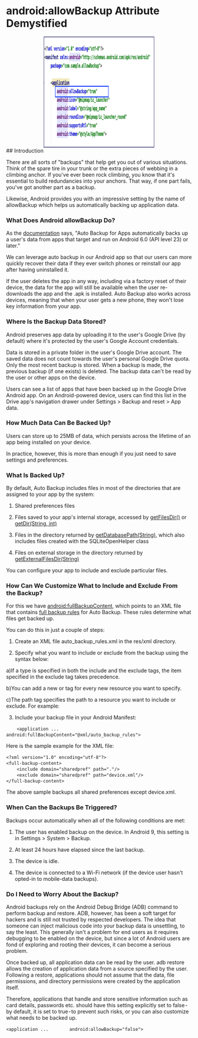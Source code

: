 
# android:allowBackup Attribute Demystified

<div style="text-align:center">
<img align="center" width="300" height="300" src="/Images/Article/allow_backup.jpg">
</div>
## Introduction

There are all sorts of "backups" that help get you out of various situations. Think of the spare tire in your trunk or the extra pieces of webbing in a climbing anchor. If you've ever been rock climbing, you know that it's essential to build redundancies into your anchors. That way, if one part fails, you've got another part as a backup.

Likewise, Android provides you with an impressive setting by the name of allowBackup which helps us automatically backing up application data.

### What Does Android allowBackup Do?

As the [documentation](https://developer.android.com/guide/topics/data/autobackup) says, "Auto Backup for Apps automatically backs up a user's data from apps that target and run on Android 6.0 (API level 23) or later."<br/>

We can leverage auto backup in our Android app so that our users can more quickly recover their data if they ever switch phones or reinstall our app after having uninstalled it.<br/>

If the user deletes the app in any way, including via a factory reset of their device, the data for the app will still be available when the user re-downloads the app and the .apk is installed. Auto Backup also works across devices, meaning that when your user gets a new phone, they won't lose key information from your app.<br/>


### Where Is the Backup Data Stored?

Android preserves app data by uploading it to the user's Google Drive (by default) where it's protected by the user's Google Account credentials.

Data is stored in a private folder in the user's Google Drive account. The saved data does not count towards the user's personal Google Drive quota. Only the most recent backup is stored. When a backup is made, the previous backup (if one exists) is deleted. The backup data can't be read by the user or other apps on the device.

Users can see a list of apps that have been backed up in the Google Drive Android app. On an Android-powered device, users can find this list in the Drive app's navigation drawer under Settings > Backup and reset > App data.


### How Much Data Can Be Backed Up?

Users can store up to 25MB of data, which persists across the lifetime of an app being installed on your device.

In practice, however, this is more than enough if you just need to save settings and preferences.


### What Is Backed Up?

By default, Auto Backup includes files in most of the directories that are assigned to your app by the system:

1) Shared preferences files

2) Files saved to your app's internal storage, accessed by [getFilesDir()](https://developer.android.com/reference/android/content/Context#getFilesDir()) or [getDir(String, int)](https://developer.android.com/reference/android/content/Context#getDir(java.lang.String,%20int))

3) Files in the directory returned by [getDatabasePath(String)](https://developer.android.com/reference/android/content/Context#getDatabasePath(java.lang.String)), which also includes files created with the SQLiteOpenHelper class

4) Files on external storage in the directory returned by [getExternalFilesDir(String)](https://developer.android.com/reference/android/content/Context#getExternalFilesDir(java.lang.String))

You can configure your app to include and exclude particular files.


### How Can We Customize What to Include and Exclude From the Backup?

For this we have [android:fullBackupContent](https://developer.android.com/guide/topics/manifest/application-element#fullBackupContent), which points to an XML file that contains [full backup rules](https://developer.android.com/guide/topics/data/autobackup) for Auto Backup. These rules determine what files get backed up.

You can do this in just a couple of steps:

1) Create an XML file auto_backup_rules.xml in the res/xml directory.

2) Specify what you want to include or exclude from the backup using the syntax below:

  a)If a type is specified in both the include and the exclude tags, the item specified in the exclude tag takes precedence.

  b)You can add a new <include> or <exclude> tag for every new resource you want to specify.

  c)The path tag specifies the path to a resource you want to include or exclude. For example: <exclude domain="database" path="my_db.db"/>

3) Include your backup file in your Android Manifest:
```
    <application ... android:fullBackupContent="@xml/auto_backup_rules">
```

Here is the sample example for the XML file:
```
<?xml version="1.0" encoding="utf-8"?>
<full-backup-content>
    <include domain="sharedpref" path="."/>
    <exclude domain="sharedpref" path="device.xml"/>
</full-backup-content>
```

The above sample backups all shared preferences except device.xml.

### When Can the Backups Be Triggered?

Backups occur automatically when all of the following conditions are met:

1) The user has enabled backup on the device. In Android 9, this setting is in Settings > System > Backup.

2) At least 24 hours have elapsed since the last backup.

3) The device is idle.

4) The device is connected to a Wi-Fi network (if the device user hasn't opted-in to mobile-data backups).

### Do I Need to Worry About the Backup?

Android backups rely on the Android Debug Bridge (ADB) command to perform backup and restore. ADB, however, has been a soft target for hackers and is still not trusted by respected developers. The idea that someone can inject malicious code into your backup data is unsettling, to say the least. This generally isn't a problem for end users as it requires debugging to be enabled on the device, but since a lot of Android users are fond of exploring and rooting their devices, it can become a serious problem.

Once backed up, all application data can be read by the user. adb restore allows the creation of application data from a source specified by the user. Following a restore, applications should not assume that the data, file permissions, and directory permissions were created by the application itself.

Therefore, applications that handle and store sensitive information such as card details, passwords etc. should have this setting explicitly set to false - by default, it is set to true - to prevent such risks, or you can also customize what needs to be backed up.

```
<application ...        android:allowBackup="false">
```